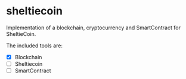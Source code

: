 # sheltiecoin

Implementation of a blockchain, cryptocurrency and SmartContract for SheltieCoin.

The included tools are:

- [X] Blockchain
- [ ] Sheltiecoin
- [ ] SmartContract
